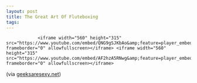 ```yaml
---
layout: post
title: The Great Art Of Fluteboxing
tags:
---
```



                <iframe width="560" height="315" src="https://www.youtube.com/embed/QNG9gSJKbAo&amp;feature=player_embedded" frameborder="0" allowfullscreen></iframe> <iframe width="560" height="315" src="https://www.youtube.com/embed/AF2hzA5RNwg&amp;feature=player_embedded" frameborder="0" allowfullscreen></iframe>
<p>(via <a href="http://feedproxy.google.com/~r/geeksAreSexyTechnologyNews/~3/ow8pdDyzf9w/">geeksaresexy.net</a>)</p>
